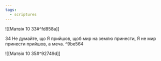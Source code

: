 ```yaml
---
tags:
  - scriptures
---
```


![[Матвія 10 33#^fd858a]]

34 Не думайте, що Я прийшов, щоб мир на землю принести, Я не мир принести прийшов, а меча. ^9be564

![[Матвія 10 35#^92749d]]